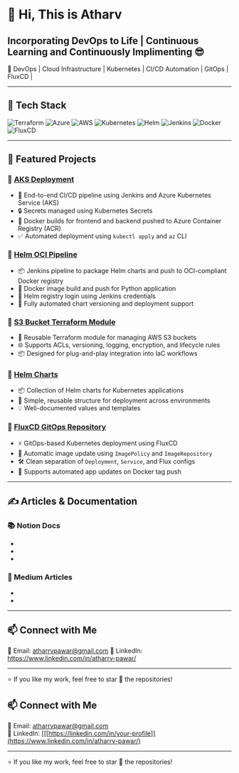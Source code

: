 # 👋 Hi, This is Atharv 
## Incorporating DevOps to Life | Continuous Learning and Continuously Implimenting 😎

🚀 DevOps | Cloud Infrastructure | Kubernetes | CI/CD Automation | GitOps | FluxCD |

---

## 🔧 Tech Stack

![Terraform](https://img.shields.io/badge/Terraform-5C4EE5?style=flat-square&logo=terraform&logoColor=white)
![Azure](https://img.shields.io/badge/Azure-0089D6?style=flat-square&logo=microsoft-azure&logoColor=white)
![AWS](https://img.shields.io/badge/AWS-232F3E?style=flat-square&logo=amazon-aws&logoColor=white)
![Kubernetes](https://img.shields.io/badge/Kubernetes-326CE5?style=flat-square&logo=kubernetes&logoColor=white)
![Helm](https://img.shields.io/badge/Helm-0F1689?style=flat-square&logo=helm&logoColor=white)
![Jenkins](https://img.shields.io/badge/Jenkins-D24939?style=flat-square&logo=jenkins&logoColor=white)
![Docker](https://img.shields.io/badge/Docker-2496ED?style=flat-square&logo=docker&logoColor=white)
![FluxCD](https://img.shields.io/badge/FluxCD-2E3A59?style=flat-square&logo=flux&logoColor=white)

---

## 📁 Featured Projects

### 🔹 [AKS Deployment](https://github.com/atharrvv/AKS_Deployment)
- 🔧 End-to-end CI/CD pipeline using Jenkins and Azure Kubernetes Service (AKS)
- 🔒 Secrets managed using Kubernetes Secrets
- 🐳 Docker builds for frontend and backend pushed to Azure Container Registry (ACR)
- ✅ Automated deployment using `kubectl apply` and `az` CLI

### 🔹 [Helm OCI Pipeline](https://github.com/atharrvv/Helm-OCI)
- 📦 Jenkins pipeline to package Helm charts and push to OCI-compliant Docker registry
- 🐳 Docker image build and push for Python application
- 🔐 Helm registry login using Jenkins credentials
- 🤖 Fully automated chart versioning and deployment support

### 🔹 [S3 Bucket Terraform Module](https://github.com/atharrvv/S3_Bucket_Module)
- 📁 Reusable Terraform module for managing AWS S3 buckets
- 🌐 Supports ACLs, versioning, logging, encryption, and lifecycle rules
- 📦 Designed for plug-and-play integration into IaC workflows

### 🔹 [Helm Charts](https://github.com/atharrvv/Helm-Chart)
- 📦 Collection of Helm charts for Kubernetes applications
- 📁 Simple, reusable structure for deployment across environments
- 💡 Well-documented values and templates

### 🔹 [FluxCD GitOps Repository](https://github.com/atharrvv/Flux-Deploy-Repository)
- ⚡ GitOps-based Kubernetes deployment using FluxCD
- 🔁 Automatic image update using `ImagePolicy` and `ImageRepository`
- 🛠️ Clean separation of `Deployment`, `Service`, and Flux configs
- 🚀 Supports automated app updates on Docker tag push

---

## ✍️ Articles & Documentation

### 📚 Notion Docs
- [FluxCD Alerts! Slack webhook integration]: https://electric-cent-5c8.notion.site/FluxCD-Python-app-1c9fbba268208019af63e252cb126b83?pvs=4
- [OCI-based Helm Chart Deployment with Jenkins and FluxCD]: https://electric-cent-5c8.notion.site/Deploying-Helm-Charts-Through-FluxCD-while-storing-on-OCI-Repository-DockerHub-1e5fbba268208087b32dc897bc0fdcb2?pvs=4
- [GitOps with FluxCD - Python App Deployment]: https://electric-cent-5c8.notion.site/FluxCD-Python-app-1c9fbba268208019af63e252cb126b83?pvs=4


### 📝 Medium Articles
- [FluxCD on Kind cluster]: https://medium.com/@nextatharv123/fluxcd-on-kind-cluster-bc82cc13ad25
- [FluxCD- Complete Guide! DockerHub and Slack Webhook Integration]: https://medium.com/@nextatharv123/fluxcd-complete-guide-dockerhub-and-slack-webhook-integration-6c8a545f4cfb


---

## 📫 Connect with Me

📧 Email: atharrvpawar@gmail.com
🔗 LinkedIn: https://www.linkedin.com/in/atharrv-pawar/

---

⭐ If you like my work, feel free to star 🌟 the repositories!

## 📫 Connect with Me

📧 Email: atharrvpawar@gmail.com  
🔗 LinkedIn: [[[https://linkedin.com/in/your-profile]](https://www.linkedin.com/in/atharrv-pawar/)

---

⭐ If you like my work, feel free to star 🌟 the repositories!

